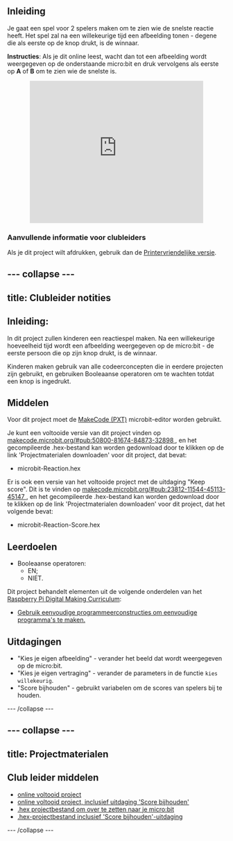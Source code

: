 ## Inleiding

Je gaat een spel voor 2 spelers maken om te zien wie de snelste reactie heeft. Het spel zal na een willekeurige tijd een afbeelding tonen - degene die als eerste op de knop drukt, is de winnaar.

**Instructies**: Als je dit online leest, wacht dan tot een afbeelding wordt weergegeven op de onderstaande micro:bit en druk vervolgens als eerste op **A** of **B** om te zien wie de snelste is.

<div class="trinket" style="width:400px;margin: 0 auto;">
<div style="position:relative;height:0;padding-bottom:81.97%;overflow:hidden;"><iframe style="position:absolute;top:0;left:0;width:100%;height:100%;" src="https://makecode.microbit.org/---run?id=_RAu6KxHvEXMp" allowfullscreen="allowfullscreen" sandbox="allow-popups allow-scripts allow-same-origin" frameborder="0"></iframe></div>
</div>

### Aanvullende informatie voor clubleiders

Als je dit project wilt afdrukken, gebruik dan de [Printervriendelijke versie](https://projects.raspberrypi.org/en/projects/reaction/print).

## \--- collapse \---

## title: Clubleider notities

## Inleiding:

In dit project zullen kinderen een reactiespel maken. Na een willekeurige hoeveelheid tijd wordt een afbeelding weergegeven op de micro:bit - de eerste persoon die op zijn knop drukt, is de winnaar.

Kinderen maken gebruik van alle codeerconcepten die in eerdere projecten zijn gebruikt, en gebruiken Booleaanse operatoren om te wachten totdat een knop is ingedrukt.

## Middelen

Voor dit project moet de [MakeCode (PXT)](http://jumpto.cc/pxt-new) microbit-editor worden gebruikt.

Je kunt een voltooide versie van dit project vinden op [makecode.microbit.org/#pub:50800-81674-84873-32898 ](https://makecode.microbit.org/#pub:50800-81674-84873-32898), en het gecompileerde .hex-bestand kan worden gedownload door te klikken op de link 'Projectmaterialen downloaden' voor dit project, dat bevat:

+ microbit-Reaction.hex

Er is ook een versie van het voltooide project met de uitdaging "Keep score". Dit is te vinden op [makecode.microbit.org/#pub:23812-11544-45113-45147 ](https://makecode.microbit.org/#pub:23812-11544-45113-45147), en het gecompileerde .hex-bestand kan worden gedownload door te klikken op de link 'Projectmaterialen downloaden' voor dit project, dat het volgende bevat:

+ microbit-Reaction-Score.hex

## Leerdoelen

+ Booleaanse operatoren: 
    + EN;
    + NIET.

Dit project behandelt elementen uit de volgende onderdelen van het [Raspberry Pi Digital Making Curriculum](http://rpf.io/curriculum):

+ [Gebruik eenvoudige programmeerconstructies om eenvoudige programma's te maken.](https://www.raspberrypi.org/curriculum/programming/creator)

## Uitdagingen

+ "Kies je eigen afbeelding" - verander het beeld dat wordt weergegeven op de micro:bit.
+ "Kies je eigen vertraging" - verander de parameters in de functie `kies willekeurig`.
+ "Score bijhouden" - gebruikt variabelen om de scores van spelers bij te houden.

\--- /collapse \---

## \--- collapse \---

## title: Projectmaterialen

## Club leider middelen

+ [online voltooid project](https://makecode.microbit.org/#pub:50800-81674-84873-32898)
+ [online voltooid project, inclusief uitdaging 'Score bijhouden'](https://makecode.microbit.org/#pub:23812-11544-45113-45147)
+ [.hex projectbestand om over te zetten naar je micro:bit](resources/microbit-Reaction.hex)
+ [.hex-projectbestand inclusief 'Score bijhouden'-uitdaging](resources/microbit-Reaction-Score.hex)

\--- /collapse \---